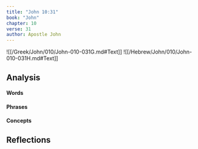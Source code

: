 ```yaml
---
title: "John 10:31"
book: "John"
chapter: 10
verse: 31
author: Apostle John
---
```

![[/Greek/John/010/John-010-031G.md#Text]]
![[/Hebrew/John/010/John-010-031H.md#Text]]

## Analysis

#### Words

#### Phrases

#### Concepts

## Reflections
